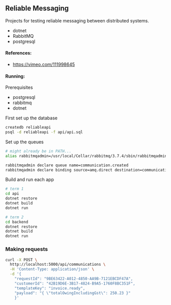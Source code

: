 ## Reliable Messaging
Projects for testing reliable messaging between distributed systems.

* dotnet
* RabbitMQ
* postgresql

#### References:
* https://vimeo.com/111998645

#### Running:
Prerequisites
* postgresql
* rabbitmq
* dotnet

First set up the database
```sh
createdb reliableapi
psql -d reliableapi -f api/api.sql
```

Set up the queues
```sh
# might already be in PATH...
alias rabbitmqadmin=/usr/local/Cellar/rabbitmq/3.7.4/sbin/rabbitmqadmin

rabbitmqadmin declare queue name=communication.created
rabbitmqadmin declare binding source=amq.direct destination=communication.created routing_key=communication.created
```

Build and run each app
```sh
# term 1
cd api
dotnet restore
dotnet build
dotnet run

# term 2
cd backend
dotnet restore
dotnet build
dotnet run
```

### Making requests

```sh
curl -X POST \
  http://localhost:5000/api/communications \
  -H 'Content-Type: application/json' \
  -d '{
    "requestId": "9BE63422-A012-4850-AA9B-7121EBCDF47A",
    "customerId": "42B19D6E-3B17-4824-B9A5-1760F8BC351F",
    "templateKey": "invoice.ready",
    "payload": "{ \"totalOwingIncludingGst\": 250.23 }"
    }'
```